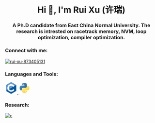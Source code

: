 <h1 align="center">Hi 👋, I'm Rui Xu (许瑞)</h1>
<h3 align="center">A Ph.D candidate from East China Normal University. The research is intrested on racetrack memory, NVM, loop optimization, compiler optimization.</h3>

<h3 align="left">Connect with me:</h3>
<p align="left">
<a href="https://linkedin.com/in/rui-xu-873405131" target="blank"><img align="center" src="https://raw.githubusercontent.com/rahuldkjain/github-profile-readme-generator/master/src/images/icons/Social/linked-in-alt.svg" alt="rui-xu-873405131" height="30" width="40" /></a>
</p>

<h3 align="left">Languages and Tools:</h3>
<p align="left"> <a href="https://www.cprogramming.com/" target="_blank" rel="noreferrer"> <img src="https://raw.githubusercontent.com/devicons/devicon/master/icons/c/c-original.svg" alt="c" width="40" height="40"/> </a> <a href="https://www.python.org" target="_blank" rel="noreferrer"> <img src="https://raw.githubusercontent.com/devicons/devicon/master/icons/python/python-original.svg" alt="python" width="40" height="40"/> </a> </p>

<h3 align="left">Research:</h3>
<p align="left"> <a href="https://scholar.google.com.hk/citations?hl=zh-CN&view_op=list_works&gmla=AJsN-F7ODyBq4dNjvigoet3NSru25R8ych1LYab2NRyvAWx2TVP0_FEF8qzHaosu6CTFjZ26ZyawJS2i4FnJWu2rRJPK_sMc0hT_3PkbGZN45y_HcacLPxA&user=uMy8VLwAAAAJ" target="_blank" rel="noreferrer"> <img src="https://cdn.jsdelivr.net/npm/simple-icons@3.13.0/icons/googlescholar.svg" alt="c" width="40" height="40"/> </a> </p>

